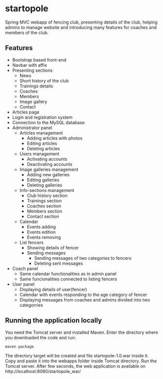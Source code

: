 # startopole
Spring MVC webapp of fencing club, presenting details of the club, helping admins to manage website and introducing many features for coaches and members of the club.

## Features
 - Bootstrap based front-end
 - Navbar with affix
 - Presenting sections
    - News
    - Short history of the club
    - Trainings details
    - Coaches
    - Members
    - Image gallery
    - Contact
 - Articles page
 - Login and registration system
 - Connection to the MySQL database
 - Administrator panel 
    - Articles management
      - Adding articles with photos
      - Editing articles
      - Deleting articles
    - Users management
      - Activating accounts
      - Deactivating accounts
    - Image galleries management
      - Adding new galleries 
      - Editing galleries
      - Deleting galleries
    - Info-sections management
      - Club history section
      - Trainings section
      - Coaches section
      - Members section
      - Contact section
    - Calendar
      - Events adding
      - Events edition 
      - Events removing
    - List fencers
      - Showing details of fencer
      - Sending messages
        - Sending messages of two categories to fencers
        - Deleting sent messages
  - Coach panel
    - Same calendar functionalities as in admin panel
    - Same funcionalities connected to listing fencers
  - User panel
    - Displaying details of user(fencer)
    - Calendar with events responding to the age category of fencer
    - Displaying messages from coaches and admins divided into two categorries
      
## Running the application locally

You need the Tomcat server and installed Maven. 
Enter the directory where you downloaded the code and run:
```
maven package
```
The directory target will be created and file startopole-1.0.war inside it.
Copy and paste it into the webapps folder inside Tomcat directory. 
Run the Tomcat server.
After few seconds, the web application is available on http://localhost:8080/startopole_war/

